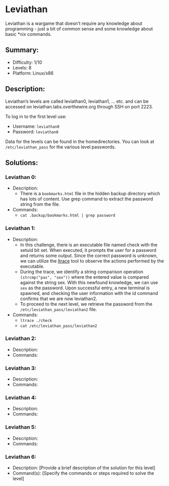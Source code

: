 # Leviathan
Leviathan is a wargame that doesn't require any knowledge about programming - just a bit of common sense and some knowledge about basic *nix commands.

## Summary:
- Difficulty: 1/10
- Levels: 8
- Platform: Linux/x86

## Description:
Leviathan’s levels are called leviathan0, leviathan1, … etc. and can be accessed on leviathan.labs.overthewire.org through SSH on port 2223.

To log in to the first level use:
- Username: `leviathan0`
- Password: `leviathan0`

Data for the levels can be found in the homedirectories. You can look at `/etc/leviathan_pass` for the various level passwords.

## Solutions:

### Leviathan 0:

- Description:
    - There is a `bookmarks.html` file in the hidden backup directory which has lots of content. Use grep command to extract the password string from the file.
- Commands:
    - `cat .backup/bookmarks.html | grep password`

### Leviathan 1:

- Description:
    - In this challenge, there is an executable file named check with the setuid bit set. When executed, it prompts the user for a password and returns some output. Since the correct password is unknown, we can utilize the [ltrace](https://man7.org/linux/man-pages/man1/ltrace.1.html) tool to observe the actions performed by the executable.
    - During the trace, we identify a string comparison operation `(strcmp("pas", "sex"))` where the entered value is compared against the string sex. With this newfound knowledge, we can use `sex` as the password. Upon successful entry, a new terminal is spawned, and checking the user information with the id command confirms that we are now leviathan2.
    - To proceed to the next level, we retrieve the password from the `/etc/leviathan_pass/leviathan2` file.
- Commands:
    - `ltrace ./check`
    - `cat /etc/leviathan_pass/leviathan2`

### Leviathan 2:

- Description:
- Commands:

### Leviathan 3:

- Description:
- Commands:

### Leviathan 4:

- Description:
- Commands:

### Leviathan 5:

- Description:
- Commands:

### Leviathan 6:

- Description: [Provide a brief description of the solution for this level]
- Command(s): [Specify the commands or steps required to solve the level]


